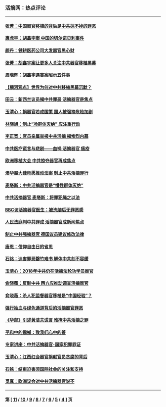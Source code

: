 ### 活摘网：热点评论
---
#### [张菁：中国器官移植的背后是中共抹不掉的罪恶](../../pages/nf5879/n13974977.md?06220430) 
#### [惠虎宇：胡鑫宇案 中国的切尔诺贝利事件](../../pages/nf5879/n13942916.md?06220430) 
#### [颜丹：健耕医药公司大发器官黑心财](../../pages/nf5879/n13940134.md?06220430) 
#### [张菁：胡鑫宇案让更多人关注中共器官移植黑幕](../../pages/nf5879/n13929073.md?06220430) 
#### [周晓辉：胡鑫宇遇害案昭示五件事](../../pages/nf5879/n13921870.md?06220430) 
#### [【横河观点】世界为何对中共移植黑幕沉默？](../../pages/nf5879/n13244249.md?06220430) 
#### [田云：新西兰议员揭中共罪恶 活摘器官是焦点](../../pages/nf5879/n13070629.md?06220430) 
#### [玉清心：捐器官若成国策 国人被强摘危险加剧](../../pages/nf5879/n12802713.md?06220430) 
#### [林晓旭：制止“冷群体灭绝” 应注重行动](../../pages/nf5879/n12779736.md?06220430) 
#### [李正宽：官员亲属举报中共活摘 揭惨烈内幕](../../pages/nf5879/n12684490.md?06220430) 
#### [中共医疗谎言与悲剧——血祸 活摘器官 瘟疫](../../pages/nf5879/n12372103.md?06220430) 
#### [欧洲移植大会 中共掠夺器官再成焦点](../../pages/nf5879/n11538883.md?06220430) 
#### [澳华裔大律师愿推动法案 制止中共活摘罪行](../../pages/nf5879/n11377039.md?06220430) 
#### [麦塔斯：中共活摘器官是“慢性群体灭绝”](../../pages/nf5879/n11350529.md?06220430) 
#### [中共活摘器官 麦塔斯：将罪犯绳之以法](../../pages/nf5879/n11347973.md?06220430) 
#### [BBC访活摘器官医生：被洗脑后无罪恶感](../../pages/nf5879/n11335935.md?06220430) 
#### [人民法庭判中共罪成 活摘器官成新闻焦点](../../pages/nf5879/n11331578.md?06220430) 
#### [制止中共强摘器官 德国议员建议修改法律](../../pages/nf5879/n11249451.md?06220430) 
#### [唐恩：信仰自由日的省思](../../pages/nf5879/n11003525.md?06220430) 
#### [石铭：迫害罪恶罄竹难书  解体中共刻不容缓](../../pages/nf5879/n10942855.md?06220430) 
#### [玉清心：2018年中共仍在活摘法轮功学员器官](../../pages/nf5879/n10914646.md?06220430) 
#### [俞晓薇：反制中共 西方应推动调查活摘器官](../../pages/nf5879/n10794671.md?06220430) 
#### [俞晓薇：杀人犯监督器官移植是“中国经验”？](../../pages/nf5879/n10466427.md?06220430) 
#### [强行抽血与绿色通道背后的活摘器官罪恶](../../pages/nf5879/n10004708.md?06220430) 
#### [《华邮》引述黄洁夫谎言 难掩中共活摘之罪](../../pages/nf5879/n9642309.md?06220430) 
#### [平和中的震撼：致我们心中的善](../../pages/nf5879/n9021123.md?06220430) 
#### [专家讲座：中共活摘器官-国家犯罪罪证](../../pages/nf5879/n8828153.md?06220430) 
#### [玉清心：江西红会器官捐献官员贪腐的背后](../../pages/nf5879/n8522122.md?06220430) 
#### [石铭：结束迫害须国际社会的关注和支持](../../pages/nf5879/n8443497.md?06220430) 
#### [觅真：欧洲议会对中共活摘器官说不](../../pages/nf5879/n8337486.md?06220430) 

---
#### 第 [ [11](./11.md?06220430) / [10](./10.md?06220430) / [9](./9.md?06220430) / [8](./8.md?06220430) / [7](./7.md?06220430) / [6](./6.md?06220430) / [5](./5.md?06220430) / [4](./4.md?06220430) ] 页
